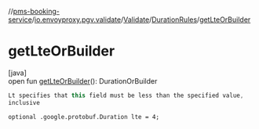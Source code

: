 //[pms-booking-service](../../../../index.md)/[io.envoyproxy.pgv.validate](../../index.md)/[Validate](../index.md)/[DurationRules](index.md)/[getLteOrBuilder](get-lte-or-builder.md)

# getLteOrBuilder

[java]\
open fun [getLteOrBuilder](get-lte-or-builder.md)(): DurationOrBuilder

```kotlin
Lt specifies that this field must be less than the specified value,
inclusive

```
`optional .google.protobuf.Duration lte = 4;`